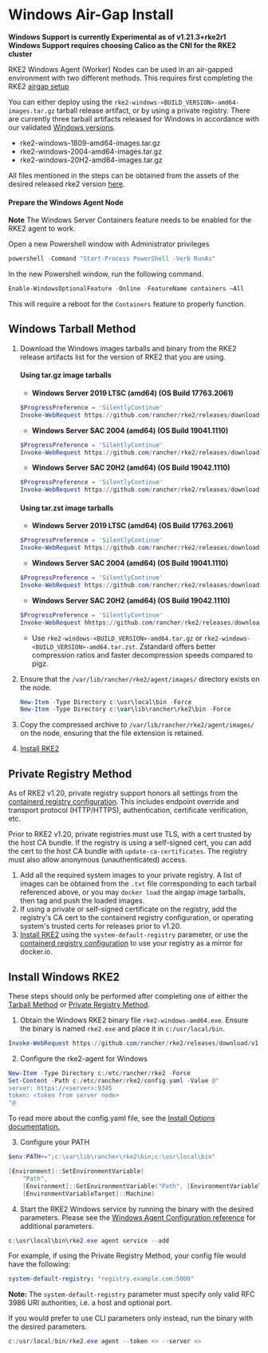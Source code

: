# Windows Air-Gap Install
**Windows Support is currently Experimental as of v1.21.3+rke2r1**
**Windows Support requires choosing Calico as the CNI for the RKE2 cluster**

RKE2 Windows Agent (Worker) Nodes can be used in an air-gapped environment with two different methods. This requires first completing the RKE2 [airgap setup](./airgap.md)

You can either deploy using the `rke2-windows-<BUILD_VERSION>-amd64-images.tar.gz` tarball release artifact, or by using a private registry. There are currently three tarball artifacts released for Windows in accordance with our validated [Windows versions](./requirements/#windows).

- rke2-windows-1809-amd64-images.tar.gz
- rke2-windows-2004-amd64-images.tar.gz
- rke2-windows-20H2-amd64-images.tar.gz

All files mentioned in the steps can be obtained from the assets of the desired released rke2 version [here](https://github.com/rancher/rke2/releases).

#### Prepare the Windows Agent Node
**Note** The Windows Server Containers feature needs to be enabled for the RKE2 agent to work.

Open a new Powershell window with Administrator privileges
```powershell
powershell -Command "Start-Process PowerShell -Verb RunAs"
```

In the new Powershell window, run the following command.
```powershell
Enable-WindowsOptionalFeature -Online -FeatureName containers –All
```
This will require a reboot for the `Containers` feature to properly function.

## Windows Tarball Method
    
1. Download the Windows images tarballs and binary from the RKE2 release artifacts list for the version of RKE2 that you are using.
        
    #### Using tar.gz image tarballs

    - **Windows Server 2019 LTSC (amd64) (OS Build 17763.2061)**

    ``` powershell
    $ProgressPreference = 'SilentlyContinue'
    Invoke-WebRequest https://github.com/rancher/rke2/releases/download/v1.21.4%2Brke2r2/rke2-windows-1809-amd64-images.tar.gz -OutFile /var/lib/rancher/rke2/agent/images/rke2-windows-1809-amd64-images.tar.gz 
    ```


    - **Windows Server SAC 2004 (amd64) (OS Build 19041.1110)**

    ``` powershell
    $ProgressPreference = 'SilentlyContinue'  
    Invoke-WebRequest https://github.com/rancher/rke2/releases/download/v1.21.4%2Brke2r2/rke2-windows-2004-amd64-images.tar.gz -OutFile c:/var/lib/rancher/rke2/agent/images/rke2-windows-2004-amd64-images.tar.gz
    ```

    - **Windows Server SAC 20H2 (amd64) (OS Build 19042.1110)**

    ``` powershell
    $ProgressPreference = 'SilentlyContinue'  
    Invoke-WebRequest https://github.com/rancher/rke2/releases/download/v1.21.4%2Brke2r2/rke2-windows-20H2-amd64-images.tar.gz -OutFile c:/var/lib/rancher/rke2/agent/images/rke2-windows-20H2-amd64-images.tar.gz 
    ```

    #### Using tar.zst image tarballs

    - **Windows Server 2019 LTSC (amd64) (OS Build 17763.2061)**

    ``` powershell
    $ProgressPreference = 'SilentlyContinue'  
    Invoke-WebRequest https://github.com/rancher/rke2/releases/download/v1.21.4%2Brke2r2/rke2-windows-1809-amd64-images.tar.zst -OutFile /var/lib/rancher/rke2/agent/images/rke2-windows-1809-amd64-images.tar.zst 
    ```


    - **Windows Server SAC 2004 (amd64) (OS Build 19041.1110)**

    ``` powershell
    $ProgressPreference = 'SilentlyContinue'  
    Invoke-WebRequest https://github.com/rancher/rke2/releases/download/v1.21.4%2Brke2r2/rke2-windows-2004-amd64-images.tar.zst -OutFile c:/var/lib/rancher/rke2/agent/images/rke2-windows-2004-amd64-images.tar.zst 
    ```

    - **Windows Server SAC 20H2 (amd64) (OS Build 19042.1110)**

    ``` powershell
    $ProgressPreference = 'SilentlyContinue'
    Invoke-WebRequest hhttps://github.com/rancher/rke2/releases/download/v1.21.4%2Brke2r2/rke2-windows-20H2-amd64-images.tar.zst -OutFile c:/var/lib/rancher/rke2/agent/images/rke2-windows-20H2-amd64-images.tar.zst
    ```

    - Use `rke2-windows-<BUILD_VERSION>-amd64.tar.gz` or `rke2-windows-<BUILD_VERSION>-amd64.tar.zst`. Zstandard offers better compression ratios and faster decompression speeds compared to pigz.

2. Ensure that the `/var/lib/rancher/rke2/agent/images/` directory exists on the node.

    ```powershell
    New-Item -Type Directory c:\usr\local\bin -Force
    New-Item -Type Directory c:\var\lib\rancher\rke2\bin -Force
    ```

3. Copy the compressed archive to `/var/lib/rancher/rke2/agent/images/` on the node, ensuring that the file extension is retained.

4. [Install RKE2](#install-windows-rke2)

## Private Registry Method
As of RKE2 v1.20, private registry support honors all settings from the [containerd registry configuration](./containerd_registry_configuration.md). This includes endpoint override and transport protocol (HTTP/HTTPS), authentication, certificate verification, etc.

Prior to RKE2 v1.20, private registries must use TLS, with a cert trusted by the host CA bundle. If the registry is using a self-signed cert, you can add the cert to the host CA bundle with `update-ca-certificates`. The registry must also allow anonymous (unauthenticated) access.

1. Add all the required system images to your private registry. A list of images can be obtained from the `.txt` file corresponding to each tarball referenced above, or you may `docker load` the airgap image tarballs, then tag and push the loaded images.
2. If using a private or self-signed certificate on the registry, add the registry's CA cert to the containerd registry configuration, or operating system's trusted certs for releases prior to v1.20.
3. [Install RKE2](#install-windows-rke2) using the `system-default-registry` parameter, or use the [containerd registry configuration](./containerd_registry_configuration.md) to use your registry as a mirror for docker.io.

## Install Windows RKE2

These steps should only be performed after completing one of either the [Tarball Method](#windows-tarball-method) or [Private Registry Method](#private-registry-method).

1. Obtain the Windows RKE2 binary file `rke2-windows-amd64.exe`. Ensure the binary is named `rke2.exe` and place it in `c:/usr/local/bin`. 
```powershell
Invoke-WebRequest https://github.com/rancher/rke2/releases/download/v1.21.4%2Brke2r2/rke2-windows-amd64.exe -OutFile c:/usr/local/bin/rke2.exe
```

2. Configure the rke2-agent for Windows
```powershell
New-Item -Type Directory c:/etc/rancher/rke2 -Force
Set-Content -Path c:/etc/rancher/rke2/config.yaml -Value @"
server: https://<server>:9345
token: <token from server node>
"@
```

To read more about the config.yaml file, see the [Install Options documentation.](install_options.md#configuration-file)

3. Configure your PATH
```powershell
$env:PATH+=";c:\var\lib\rancher\rke2\bin;c:\usr\local\bin"

[Environment]::SetEnvironmentVariable(
    "Path",
    [Environment]::GetEnvironmentVariable("Path", [EnvironmentVariableTarget]::Machine) + ";c:\var\lib\rancher\rke2\bin;c:\usr\local\bin",
    [EnvironmentVariableTarget]::Machine)
```

4. Start the RKE2 Windows service by running the binary with the desired parameters. Please see the [Windows Agent Configuration reference](../reference/windows_agent_config.md) for additional parameters.  

```powershell
c:\usr\local\bin\rke2.exe agent service --add
```

For example, if using the Private Registry Method, your config file would have the following:
```yaml
system-default-registry: "registry.example.com:5000"
```

**Note:** The `system-default-registry` parameter must specify only valid RFC 3986 URI authorities, i.e. a host and optional port.

If you would prefer to use CLI parameters only instead, run the binary with the desired parameters. 

```powershell
c:/usr/local/bin/rke2.exe agent --token <> --server <>
```
